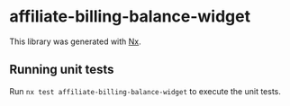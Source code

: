 # affiliate-billing-balance-widget

This library was generated with [Nx](https://nx.dev).

## Running unit tests

Run `nx test affiliate-billing-balance-widget` to execute the unit tests.
